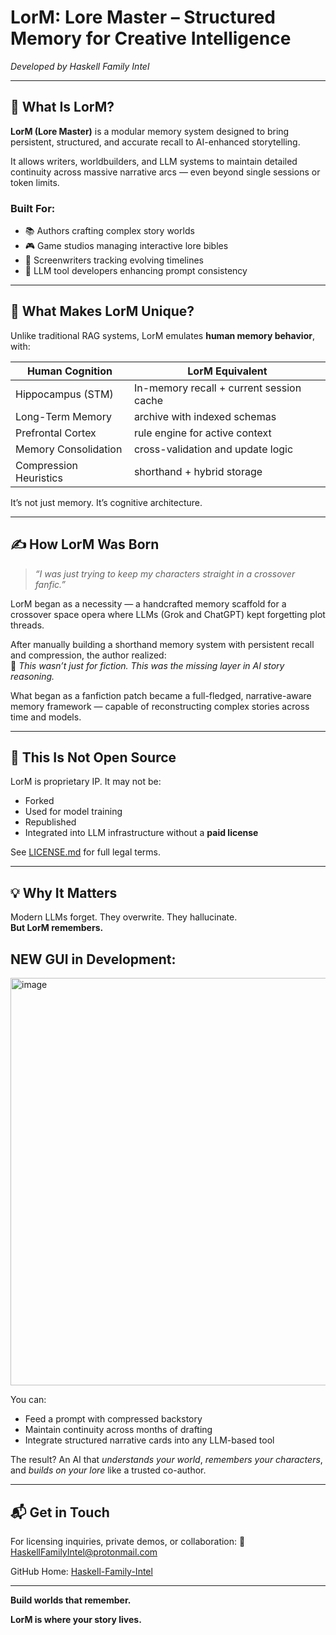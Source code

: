 # LorM: Lore Master – Structured Memory for Creative Intelligence

*Developed by Haskell Family Intel*

---

## 🧠 What Is LorM?
**LorM (Lore Master)** is a modular memory system designed to bring persistent, structured, and accurate recall to AI-enhanced storytelling.

It allows writers, worldbuilders, and LLM systems to maintain detailed continuity across massive narrative arcs — even beyond single sessions or token limits.

### Built For:
- 📚 Authors crafting complex story worlds
- 🎮 Game studios managing interactive lore bibles
- 🎥 Screenwriters tracking evolving timelines
- 🤖 LLM tool developers enhancing prompt consistency

---

## 🧬 What Makes LorM Unique?
Unlike traditional RAG systems, LorM emulates **human memory behavior**, with:

| Human Cognition       | LorM Equivalent                          |
|-----------------------|------------------------------------------|
| Hippocampus (STM)     | In-memory recall + current session cache |
| Long-Term Memory      | archive with indexed schemas|
| Prefrontal Cortex     | rule engine for active context |
| Memory Consolidation  | cross-validation and update logic |
| Compression Heuristics| shorthand + hybrid storage |

It’s not just memory. It’s cognitive architecture.

---

## ✍️ How LorM Was Born
> *“I was just trying to keep my characters straight in a crossover fanfic.”*

LorM began as a necessity — a handcrafted memory scaffold for a crossover space opera where LLMs (Grok and ChatGPT) kept forgetting plot threads.

After manually building a shorthand memory system with persistent recall and compression, the author realized:  
🔁 *This wasn’t just for fiction. This was the missing layer in AI story reasoning.*

What began as a fanfiction patch became a full-fledged, narrative-aware memory framework — capable of reconstructing complex stories across time and models.

---

## 🚫 This Is Not Open Source
LorM is proprietary IP. It may not be:
- Forked
- Used for model training
- Republished
- Integrated into LLM infrastructure without a **paid license**

See [LICENSE.md](./LICENSE.md) for full legal terms.

---

## 💡 Why It Matters
Modern LLMs forget. They overwrite. They hallucinate.  
**But LorM remembers.**

## NEW GUI in Development:

<img width="803" height="652" alt="image" src="https://github.com/user-attachments/assets/6e68e7e6-6bbd-43b0-9055-bbf1a53a3f19" />


You can:
- Feed a prompt with compressed backstory
- Maintain continuity across months of drafting
- Integrate structured narrative cards into any LLM-based tool

The result? An AI that *understands your world*, *remembers your characters*, and *builds on your lore* like a trusted co-author.

---

## 📬 Get in Touch
For licensing inquiries, private demos, or collaboration:
📧 HaskellFamilyIntel@protonmail.com

GitHub Home: [Haskell-Family-Intel](https://github.com/Haskell-Family-Intel)

---

**Build worlds that remember.**

**LorM is where your story lives.**
